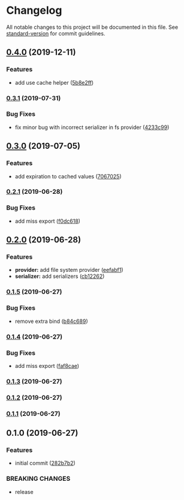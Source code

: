 # Changelog

All notable changes to this project will be documented in this file. See [standard-version](https://github.com/conventional-changelog/standard-version) for commit guidelines.

## [0.4.0](https://github.com/solid-soda/cache/compare/v0.3.1...v0.4.0) (2019-12-11)


### Features

* add use cache helper ([5b8e2ff](https://github.com/solid-soda/cache/commit/5b8e2ff))



### [0.3.1](https://github.com/solid-soda/cache/compare/v0.3.0...v0.3.1) (2019-07-31)


### Bug Fixes

* fix minor bug with incorrect serializer in fs provider ([4233c99](https://github.com/solid-soda/cache/commit/4233c99))



## [0.3.0](https://github.com/solid-soda/cache/compare/v0.2.1...v0.3.0) (2019-07-05)


### Features

* add expiration to cached values ([7067025](https://github.com/solid-soda/cache/commit/7067025))



### [0.2.1](https://github.com/solid-soda/cache/compare/v0.2.0...v0.2.1) (2019-06-28)


### Bug Fixes

* add miss export ([f0dc618](https://github.com/solid-soda/cache/commit/f0dc618))



## [0.2.0](https://github.com/solid-soda/cache/compare/v0.1.5...v0.2.0) (2019-06-28)


### Features

* **provider:** add file system provider ([eefabf1](https://github.com/solid-soda/cache/commit/eefabf1))
* **serializer:** add serializers ([cb12262](https://github.com/solid-soda/cache/commit/cb12262))



### [0.1.5](https://github.com/solid-soda/cache/compare/v0.1.4...v0.1.5) (2019-06-27)


### Bug Fixes

* remove extra bind ([b84c689](https://github.com/solid-soda/cache/commit/b84c689))



### [0.1.4](https://github.com/solid-soda/cache/compare/v0.1.3...v0.1.4) (2019-06-27)


### Bug Fixes

* add miss export ([faf8cae](https://github.com/solid-soda/cache/commit/faf8cae))



### [0.1.3](https://github.com/solid-soda/cache/compare/v0.1.2...v0.1.3) (2019-06-27)



### [0.1.2](https://github.com/solid-soda/cache/compare/v0.1.1...v0.1.2) (2019-06-27)



### [0.1.1](https://github.com/solid-soda/cache/compare/v0.1.0...v0.1.1) (2019-06-27)



## 0.1.0 (2019-06-27)


### Features

* initial commit ([282b7b2](https://github.com/solid-soda/cache/commit/282b7b2))


### BREAKING CHANGES

* release
